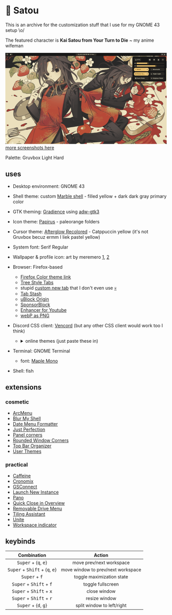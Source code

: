 # 🍳 Satou

This is an archive for the customization stuff that I use for my GNOME 43 setup \o/ 

The featured character is **Kai Satou from Your Turn to Die** ~ my anime wifeman

![empty desktop](https://raw.githubusercontent.com/ronindoll/paperflowers/main/assets/screenshot-1.png)
[more screenshots here](https://github.com/ronindoll/paperflowers/blob/main/assets/README.md)

Palette: Gruvbox Light Hard

## uses
* Desktop environment: GNOME 43
* Shell theme: custom [Marble shell](https://github.com/imarkoff/Marble-shell-theme) - filled yellow + dark dark gray primary color
* GTK theming: [Gradience](https://flathub.org/apps/com.github.GradienceTeam.Gradience) using [adw-gtk3](https://github.com/lassekongo83/adw-gtk3)
* Icon theme: [Papirus](https://github.com/PapirusDevelopmentTeam/papirus-icon-theme) - paleorange folders
* Cursor theme: [Afterglow Recolored](https://github.com/TeddyBearKilla/Afterglow-Cursors-Recolored) - Catppuccin yellow (it's not Gruvbox becuz ermm I liek pastel yellow)
* System font: Serif Regular

* Wallpaper & profile icon: art by meremero [1](https://danbooru.donmai.us/posts/6361963?q=satou_kai), [2](https://danbooru.donmai.us/posts/6361969?q=satou_kai) 
* Browser: Firefox-based
    * [Firefox Color theme link](https://color.firefox.com/?theme=XQAAAALWAQAAAAAAAABBKYhm849SCia-yK6EGccwS-xMDPr5iE6wEt17lnFu4uAqMsdEr67Q9FqEtatB-fldhpb0NGHYqT8ZyLVyRT2uQMb7qpQnyCgnm8fUT7VK7DgoVDoP0TRKakS_g98hBgElYynlpklEvoRJHJfYW_ARrnHEEEkAqWchBQbGU3t1Cvzt4LzbmRN7CWaQrmtuy8C2uATpZljfSsnP_4F2QvIshwk-z6_5sKAi_8NonMw7SMwicrjA2nQaGuCPjM9TuEMP41gaO_dil-aNSUjKNWQbcJKCbuEnZ9zpzgPSjxr-EvjTZoa3Mdx-KC8smdOFXz6HCZb_6lfTCQ)
    * [Tree Style Tabs](https://addons.mozilla.org/en-US/firefox/addon/tree-style-tab/)
    * stupid [custom new tab](https://addons.mozilla.org/en-US/firefox/addon/new-tab-override/) that I don't even use [💀](https://ronindoll.github.io/)
    * [Tab Stash](https://addons.mozilla.org/en-US/firefox/addon/tab-stash/)
    * [uBlock Origin](https://addons.mozilla.org/en-US/firefox/addon/ublock-origin/)
    * [SponsorBlock](https://addons.mozilla.org/en-US/firefox/addon/sponsorblock/)
    * [Enhancer for Youtube](https://addons.mozilla.org/en-US/firefox/addon/enhancer-for-youtube/)
    * [webP as PNG](https://addons.mozilla.org/en-US/firefox/addon/save-webp-as-png-or-jpeg/)
* Discord CSS client: [Vencord](https://github.com/Vendicated/Vencord) (but any other CSS client would work too I think)
    * <details>
       <summary>online themes (just paste these in)</summary>
       https://raw.githubusercontent.com/maenDisease/BetterDiscordStuff/main/Themes/Float/zFloat.theme.css
       https://raw.githubusercontent.com/DiscordStyles/HorizontalServerList/deploy/HorizontalServerList.theme.css
      </details>

* Terminal: GNOME Terminal
    * font: [Maple Mono](https://github.com/subframe7536/Maple-font)
* Shell: fish

## extensions

### cosmetic
* [ArcMenu](https://extensions.gnome.org/extension/3628/arcmenu/)
* [Blur My Shell](https://extensions.gnome.org/extension/3193/blur-my-shell/)
* [Date Menu Formatter](https://extensions.gnome.org/extension/4655/date-menu-formatter/)
* [Just Perfection](https://extensions.gnome.org/extension/3843/just-perfection/)
* [Panel corners](https://extensions.gnome.org/extension/4805/panel-corners/)
* [Rounded Window Corners](https://extensions.gnome.org/extension/5237/rounded-window-corners/)
* [Top Bar Organizer](https://extensions.gnome.org/extension/4356/top-bar-organizer/)
* [User Themes](https://extensions.gnome.org/extension/19/user-themes/)

### practical
* [Caffeine](https://extensions.gnome.org/extension/517/caffeine/)
* [Cronomix](https://extensions.gnome.org/extension/6003/cronomix/)
* [GSConnect](https://extensions.gnome.org/extension/1319/gsconnect/)
* [Launch New Instance](https://extensions.gnome.org/extension/600/launch-new-instance/)
* [Pano](https://extensions.gnome.org/extension/5278/pano/)
* [Quick Close in Overview](https://extensions.gnome.org/extension/352/middle-click-to-close-in-overview/)
* [Removable Drive Menu](https://extensions.gnome.org/extension/7/removable-drive-menu/)
* [Tiling Assistant](https://extensions.gnome.org/extension/3733/tiling-assistant/)
* [Unite](https://extensions.gnome.org/extension/1287/unite/)
* [Workspace indicator](https://extensions.gnome.org/extension/3952/workspace-indicator/)

## keybinds
| Combination                                                        | Action                             |
|:------------------------------------------------------------------:|:----------------------------------:|
| <kbd>Super</kbd> + {<kbd>q</kbd>, <kbd>e</kbd>}                    | move prev/next workspace           |
| <kbd>Super</kbd> + <kbd>Shift</kbd> + {<kbd>q</kbd>, <kbd>e</kbd>} | move window to prev/next workspace |
| <kbd>Super</kbd> + <kbd>f</kbd>                                    | toggle maximization state          |
| <kbd>Super</kbd> + <kbd>Shift</kbd> + <kbd>f</kbd>                 | toggle fullscreen                  |
| <kbd>Super</kbd> + <kbd>Shift</kbd> + <kbd>x</kbd>                 | close window                       |
| <kbd>Super</kbd> + <kbd>Shift</kbd> + <kbd>r</kbd>                 | resize window                      |
| <kbd>Super</kbd> + {<kbd>d</kbd>, <kbd>g</kbd>}                    | split window to left/right         |